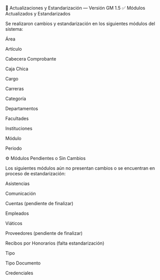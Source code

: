 🧩 Actualizaciones y Estandarización — Versión GM 1.5
✅ Módulos Actualizados y Estandarizados

Se realizaron cambios y estandarización en los siguientes módulos del sistema:

Área

Artículo

Cabecera Comprobante

Caja Chica

Cargo

Carreras

Categoría

Departamentos

Facultades

Instituciones

Módulo

Periodo

⚙️ Módulos Pendientes o Sin Cambios

Los siguientes módulos aún no presentan cambios o se encuentran en proceso de estandarización:

Asistencias

Comunicación

Cuentas (pendiente de finalizar)

Empleados

Viáticos

Proveedores (pendiente de finalizar)

Recibos por Honorarios (falta estandarización)

Tipo

Tipo Documento

Credenciales
